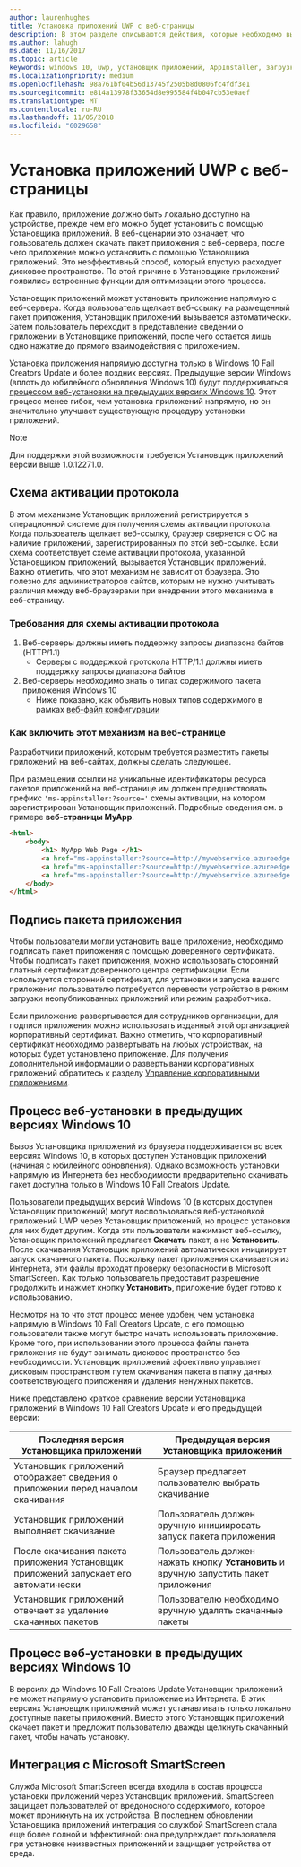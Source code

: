 ```yaml
---
author: laurenhughes
title: Установка приложений UWP с веб-страницы
description: В этом разделе описываются действия, которые необходимо выполнить, чтобы дать пользователям возможность устанавливать приложения напрямую с веб-страницы.
ms.author: lahugh
ms.date: 11/16/2017
ms.topic: article
keywords: windows 10, uwp, установщик приложений, AppInstaller, загрузка неопубликованных приложений, связанный набор, дополнительные пакеты
ms.localizationpriority: medium
ms.openlocfilehash: 98a761bf04b56d13745f2505b8d0806fc4fdf3e1
ms.sourcegitcommit: e814a13978f33654d8e995584f4b047cb53e0aef
ms.translationtype: MT
ms.contentlocale: ru-RU
ms.lasthandoff: 11/05/2018
ms.locfileid: "6029658"
---
```

# <a name="installing-uwp-apps-from-a-web-page"></a>Установка приложений UWP с веб-страницы

Как правило, приложение должно быть локально доступно на устройстве, прежде чем его можно будет установить с помощью Установщика приложений. В веб-сценарии это означает, что пользователь должен скачать пакет приложения с веб-сервера, после чего приложение можно установить с помощью Установщика приложений. Это неэффективный способ, который впустую расходует дисковое пространство. По этой причине в Установщике приложений появились встроенные функции для оптимизации этого процесса.

Установщик приложений может установить приложение напрямую с веб-сервера. Когда пользователь щелкает веб-ссылку на размещенный пакет приложения, Установщик приложений вызывается автоматически. Затем пользователь переходит в представление сведений о приложении в Установщике приложений, после чего остается лишь одно нажатие до прямого взаимодействия с приложением. 

Установка приложения напрямую доступна только в Windows 10 Fall Creators Update и более поздних версиях. Предыдущие версии Windows (вплоть до юбилейного обновления Windows 10) будут поддерживаться [процессом веб-установки на предыдущих версиях Windows 10](#web-install-experience). Этот процесс менее гибок, чем установка приложений напрямую, но он значительно улучшает существующую процедуру установки приложений.
  
> [!NOTE]
> Для поддержки этой возможности требуется Установщик приложений версии выше 1.0.12271.0.

## <a name="protocol-activation-scheme"></a>Схема активации протокола
В этом механизме Установщик приложений регистрируется в операционной системе для получения схемы активации протокола. Когда пользователь щелкает веб-ссылку, браузер сверяется с ОС на наличие приложений, зарегистрированных по этой веб-ссылке. Если схема соответствует схеме активации протокола, указанной Установщиком приложений, вызывается Установщик приложений. Важно отметить, что этот механизм не зависит от браузера. Это полезно для администраторов сайтов, которым не нужно учитывать различия между веб-браузерами при внедрении этого механизма в веб-страницу. 

### <a name="requirements-for-protocol-activation-scheme"></a>Требования для схемы активации протокола

1. Веб-серверы должны иметь поддержку запросы диапазона байтов (HTTP/1.1)
    - Серверы с поддержкой протокола HTTP/1.1 должны иметь поддержку запросы диапазона байтов 
2. Веб-серверы необходимо знать о типах содержимого пакета приложения Windows 10
    - Ниже показано, как объявить новых типов содержимого в рамках [веб-файл конфигурации](web-install-IIS.md#step-7---configure-the-web-app-for-app-package-mime-types)

### <a name="how-to-enable-this-on-a-webpage"></a>Как включить этот механизм на веб-странице 
Разработчики приложений, которым требуется разместить пакеты приложений на веб-сайтах, должны сделать следующее.

При размещении ссылки на уникальные идентификаторы ресурса пакетов приложений на веб-странице им должен предшествовать префикс `'ms-appinstaller:?source='` схемы активации, на котором зарегистрирован Установщик приложений. Подробные сведения см. в примере **веб-страницы MyApp**. 
``` html
<html>
    <body>
        <h1> MyApp Web Page </h1>
        <a href="ms-appinstaller:?source=http://mywebservice.azureedge.net/HubApp.appx"> Install app package </a>
        <a href="ms-appinstaller:?source=http://mywebservice.azureedge.net/HubAppBundle.appxbundle"> Install app bundle  </a>
        <a href="ms-appinstaller:?source=http://mywebservice.azureedge.net/HubAppSet.appinstaller"> Install related set </a>
    </body>
</html>
```

## <a name="signing-the-app-package"></a>Подпись пакета приложения
Чтобы пользователи могли установить ваше приложение, необходимо подписать пакет приложения с помощью доверенного сертификата. Чтобы подписать пакет приложения, можно использовать сторонний платный сертификат доверенного центра сертификации. Если используется сторонний сертификат, для установки и запуска вашего приложения пользователю потребуется перевести устройство в режим загрузки неопубликованных приложений или режим разработчика.

Если приложение развертывается для сотрудников организации, для подписи приложения можно использовать изданный этой организацией корпоративный сертификат. Важно отметить, что корпоративный сертификат необходимо развертывать на любых устройствах, на которых будет установлено приложение. Для получения дополнительной информации о развертывании корпоративных приложений обратитесь к разделу [Управление корпоративными приложениями](https://docs.microsoft.com/windows/client-management/mdm/enterprise-app-management).

## Процесс веб-установки в предыдущих версиях Windows 10<a name="web-install-experience"></a>

Вызов Установщика приложений из браузера поддерживается во всех версиях Windows 10, в которых доступен Установщик приложений (начиная с юбилейного обновления). Однако возможность установки напрямую из Интернета без необходимости предварительно скачивать пакет доступна только в Windows 10 Fall Creators Update.  

Пользователи предыдущих версий Windows 10 (в которых доступен Установщик приложений) могут воспользоваться веб-установкой приложений UWP через Установщик приложений, но процесс установки для них будет другим. Когда эти пользователи нажимают веб-ссылку, Установщик приложений предлагает **Скачать** пакет, а не **Установить**. После скачивания Установщик приложений автоматически инициирует запуск скачанного пакета. Поскольку пакет приложения скачивается из Интернета, эти файлы проходят проверку безопасности в Microsoft SmartScreen. Как только пользователь предоставит разрешение продолжить и нажмет кнопку **Установить**, приложение будет готово к использованию.

Несмотря на то что этот процесс менее удобен, чем установка напрямую в Windows 10 Fall Creators Update, с его помощью пользователи также могут быстро начать использовать приложение. Кроме того, при использовании этого процесса файлы пакета приложения не будут занимать дисковое пространство без необходимости. Установщик приложений эффективно управляет дисковым пространством путем скачивания пакета в папку данных соответствующего приложения и удаления ненужных пакетов. 

Ниже представлено краткое сравнение версии Установщика приложений в Windows 10 Fall Creators Update и его предыдущей версии:

| Последняя версия Установщика приложений | Предыдущая версия Установщика приложений |
|------------------------------|----------------------------------|
| Установщик приложений отображает сведения о приложении перед началом скачивания | Браузер предлагает пользователю выбрать скачивание  |
| Установщик приложений выполняет скачивание | Пользователь должен вручную инициировать запуск пакета приложения |
| После скачивания пакета приложения Установщик приложений запускает его автоматически | Пользователь должен нажать кнопку **Установить** и вручную запустить пакет приложения |
| Установщик приложений отвечает за удаление скачанных пакетов | Пользователю необходимо вручную удалять скачанные пакеты |

## <a name="web-install-experience-on-previous-versions-of-windows-10"></a>Процесс веб-установки в предыдущих версиях Windows 10
В версиях до Windows 10 Fall Creators Update Установщик приложений не может напрямую установить приложение из Интернета. В этих версиях Установщик приложений может устанавливать только локально доступные пакеты приложений. Вместо этого Установщик приложений скачает пакет и предложит пользователю дважды щелкнуть скачанный пакет, чтобы начать установку.


## <a name="microsoft-smartscreen-integration"></a>Интеграция с Microsoft SmartScreen

Служба Microsoft SmartScreen всегда входила в состав процесса установки приложений через Установщик приложений. SmartScreen защищает пользователей от вредоносного содержимого, которое может проникнуть на их устройства. В последнем обновлении Установщика приложений интеграция со службой SmartScreen стала еще более полной и эффективной: она предупреждает пользователя при установке неизвестных приложений и защищает устройства от вреда. 
